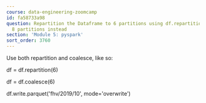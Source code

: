 ```yaml
---
course: data-engineering-zoomcamp
id: fa58733a98
question: Repartition the Dataframe to 6 partitions using df.repartition(6) - got
  8 partitions instead
section: 'Module 5: pyspark'
sort_order: 3760
---
```


Use both repartition and coalesce, like so:

df = df.repartition(6)

df = df.coalesce(6)

df.write.parquet('fhv/2019/10', mode='overwrite')

